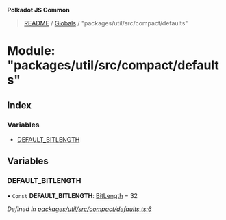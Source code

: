 **Polkadot JS Common**

> [README](../README.md) / [Globals](../globals.md) / "packages/util/src/compact/defaults"

# Module: "packages/util/src/compact/defaults"

## Index

### Variables

* [DEFAULT\_BITLENGTH](_packages_util_src_compact_defaults_.md#default_bitlength)

## Variables

### DEFAULT\_BITLENGTH

• `Const` **DEFAULT\_BITLENGTH**: [BitLength](_packages_util_src_compact_types_.md#bitlength) = 32

*Defined in [packages/util/src/compact/defaults.ts:6](https://github.com/polkadot-js/common/blob/dd1220ac/packages/util/src/compact/defaults.ts#L6)*
